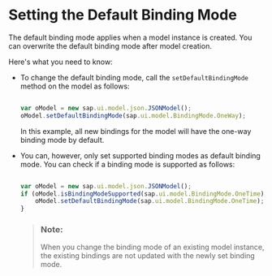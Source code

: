<!-- loio1a08f70951a744b1a7962b09665cc92f -->

# Setting the Default Binding Mode

The default binding mode applies when a model instance is created. You can overwrite the default binding mode after model creation.

Here's what you need to know:

-   To change the default binding mode, call the `setDefaultBindingMode` method on the model as follows:

    ```js
    
    var oModel = new sap.ui.model.json.JSONModel();
    oModel.setDefaultBindingMode(sap.ui.model.BindingMode.OneWay);
    ```

    In this example, all new bindings for the model will have the one-way binding mode by default.

-   You can, however, only set supported binding modes as default binding mode. You can check if a binding mode is supported as follows:

    ```js
    
    var oModel = new sap.ui.model.json.JSONModel();
    if (oModel.isBindingModeSupported(sap.ui.model.BindingMode.OneTime)) { // true
        oModel.setDefaultBindingMode(sap.ui.model.BindingMode.OneTime); 
    }
    ```

    > ### Note:  
    > When you change the binding mode of an existing model instance, the existing bindings are not updated with the newly set binding mode.


